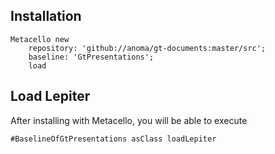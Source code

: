 ## Installation

```st
Metacello new
	repository: 'github://anoma/gt-documents:master/src';
	baseline: 'GtPresentations';
	load
```

## Load Lepiter
				
After installing with Metacello, you will be able to execute

```
#BaselineOfGtPresentations asClass loadLepiter
```

